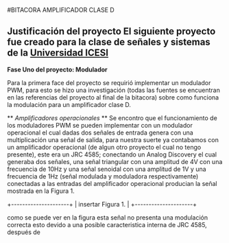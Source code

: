 #BITACORA AMPLIFICADOR CLASE D

**Justificación del proyecto**
El siguiente proyecto fue creado para la clase de señales y sistemas de la [Universidad ICESI](https://www.icesi.edu.co/)
---
**Fase Uno del proyecto: Modulador**

Para la primera face del proyecto se requirió implementar un modulador PWM, para esto se hizo una investigación (todas las fuentes se encuentran 
en las referencias del proyecto al final de la bitacora) sobre como funciona la modulación para un amplificador clase D. 

** *Amplificadores operacionales* **
Se encontro que el funcionamiento de los moduladores PWM se pueden implementar con un modulador operacional el cual dadas dos señales de entrada 
genera con una multiplicación una señal de salida, para nuestra suerte ya contabamos con un amplificador operacional (de algun otro proyecto el 
cual no tengo presente), este era un JRC 4585; conectando un Analog Discovery el cual generaba dos señales, una señal triangular con una amplitud
de 4V con una frecuencia de 10Hz y una señal senoidal con una amplitud de 1V y una frecuencia de 1Hz (señal modulada y moduladora respectivamente)
conectadas a las entradas del amplificador operacional producian la señal mostrada en la Figura 1.

+---------------------+
| insertar Figura 1.  |
+---------------------+

como se puede ver en la figura esta señal no presenta una modulación correcta esto devido a una posible caracteristica interna de JRC 4585, después de  
